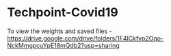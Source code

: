 # Techpoint-Covid19

To view the weights and saved files - https://drive.google.com/drive/folders/1F4lCkfvp2Oqo-NckMmgpcuYpE18mQdb2?usp=sharing
